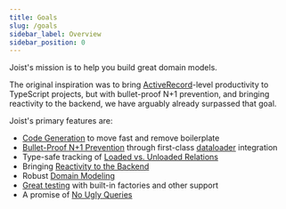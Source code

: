 ```yaml
---
title: Goals
slug: /goals
sidebar_label: Overview
sidebar_position: 0
---
```


Joist's mission is to help you build great domain models.

The original inspiration was to bring [ActiveRecord](https://guides.rubyonrails.org/active_record_basics.html)-level productivity to TypeScript projects, but with bullet-proof N+1 prevention, and bringing reactivity to the backend, we have arguably already surpassed that goal.   

Joist's primary features are:

- [Code Generation](./code-generation.md) to move fast and remove boilerplate
- [Bullet-Proof N+1 Prevention](./avoiding-n-plus-1s.md) through first-class [dataloader](https://github.com/graphql/dataloader) integration
- Type-safe tracking of [Loaded vs. Unloaded Relations](./load-safe-relations.md)
- Bringing [Reactivity to the Backend](../modeling/reactive-fields.md)
- Robust [Domain Modeling](../modeling/fields.md)
- [Great testing](./great-tests.md) with built-in factories and other support
- A promise of [No Ugly Queries](/docs/goals/no-ugly-queries)

